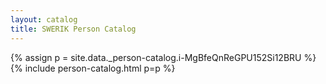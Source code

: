 ```yaml
---
layout: catalog
title: SWERIK Person Catalog
---
```

{% assign p = site.data._person-catalog.i-MgBfeQnReGPU152Si12BRU %}
{% include person-catalog.html p=p %}

